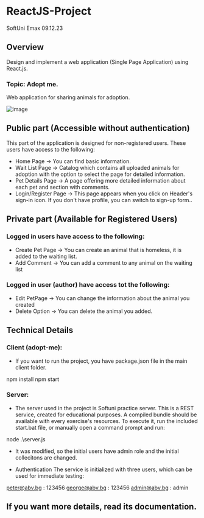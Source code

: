 # ReactJS-Project
SoftUni Emax 09.12.23

## Overview
Design and implement a web application (Single Page Application) using React.js.
### Topic: Adopt me.
Web application for sharing animals for adoption.

![image](https://github.com/DaniStSimeonova147/ReactJS-Project/assets/48598905/e061c474-45ab-4ceb-a5dd-5486b7925f9d)

## Public part (Accessible without authentication)
This part of the application is designed for non-registered users. These users have access to the following:
* Home Page -> You can find basic information.
* Wait List Page -> Catalog which contains all uploaded animals for adoption with the option to select the page for detailed information.
* Pet Details Page -> A page offering more detailed information about each pet and section with comments.
* Login/Register Page -> This page appears when you click on Header's sign-in icon. If you don't have profile, you can switch to sign-up form..

## Private part (Available for Registered Users)
### Logged in users have access to the following:
* Create Pet Page -> You can create an animal that is homeless, it is added to the waiting list.
* Add Comment -> You can add a comment to any animal on the waiting list
### Logged in user (author) have access tot the following:
* Edit PetPage -> You can change the information about the animal you created
* Delete Option -> You can delete the animal you added.

## Technical Details
### Client (adopt-me):
* If you want to run the project, you have package.json file in the main client folder.

npm install
npm start

### Server:
* The server used in the project is Softuni practice server.
This is a REST service, created for educational purposes. A compiled bundle should be available with every exercise's resources. To execute it, run the included start.bat file, or manually open a command prompt and run:

 node .\server.js  

* It was modified, so the initial users have admin role and the initial collecitons are changed.

* Authentication
The service is initialized with three users, which can be used for immediate testing:

peter@abv.bg : 123456
george@abv.bg : 123456
admin@abv.bg : admin 

## If you want more details, read its documentation.